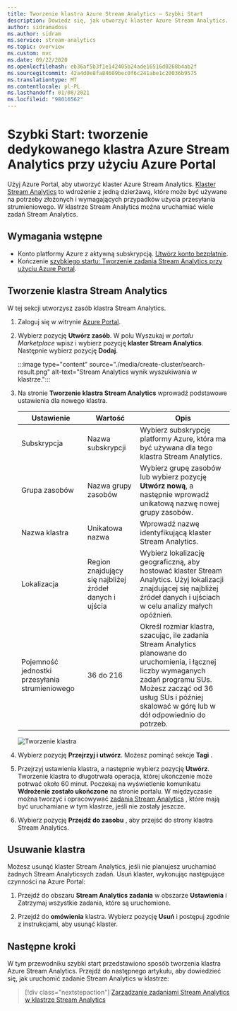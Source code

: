 ```yaml
---
title: Tworzenie klastra Azure Stream Analytics — Szybki Start
description: Dowiedz się, jak utworzyć klaster Azure Stream Analytics.
author: sidramadoss
ms.author: sidram
ms.service: stream-analytics
ms.topic: overview
ms.custom: mvc
ms.date: 09/22/2020
ms.openlocfilehash: eb36af5b3f1e142405b24ade16516d0268b4ab2f
ms.sourcegitcommit: 42a4d0e8fa84609bec0f6c241abe1c20036b9575
ms.translationtype: MT
ms.contentlocale: pl-PL
ms.lasthandoff: 01/08/2021
ms.locfileid: "98016562"
---
```

# <a name="quickstart-create-a-dedicated-azure-stream-analytics-cluster-using-azure-portal"></a>Szybki Start: tworzenie dedykowanego klastra Azure Stream Analytics przy użyciu Azure Portal

Użyj Azure Portal, aby utworzyć klaster Azure Stream Analytics. [Klaster Stream Analytics](cluster-overview.md) to wdrożenie z jedną dzierżawą, które może być używane na potrzeby złożonych i wymagających przypadków użycia przesyłania strumieniowego. W klastrze Stream Analytics można uruchamiać wiele zadań Stream Analytics.

## <a name="prerequisites"></a>Wymagania wstępne

* Konto platformy Azure z aktywną subskrypcją. [Utwórz konto bezpłatnie](https://azure.microsoft.com/free/?WT.mc_id=A261C142F).
* Kończenie [szybkiego startu: Tworzenie zadania Stream Analytics przy użyciu Azure Portal](stream-analytics-quick-create-portal.md).

## <a name="create-a-stream-analytics-cluster"></a>Tworzenie klastra Stream Analytics

W tej sekcji utworzysz zasób klastra Stream Analytics.

1. Zaloguj się w witrynie [Azure Portal](https://portal.azure.com).

1. Wybierz pozycję **Utwórz zasób**. W polu Wyszukaj w *portalu Marketplace* wpisz i wybierz pozycję **klaster Stream Analytics**. Następnie wybierz pozycję **Dodaj**.

   :::image type="content" source="./media/create-cluster/search-result.png" alt-text="Stream Analytics wynik wyszukiwania w klastrze.":::

1. Na stronie **Tworzenie klastra Stream Analytics** wprowadź podstawowe ustawienia dla nowego klastra.

   |Ustawienie|Wartość|Opis |
   |---|---|---|
   |Subskrypcja|Nazwa subskrypcji|Wybierz subskrypcję platformy Azure, która ma być używana dla tego klastra Stream Analytics. |
   |Grupa zasobów|Nazwa grupy zasobów|Wybierz grupę zasobów lub wybierz pozycję **Utwórz nową**, a następnie wprowadź unikatową nazwę nowej grupy zasobów. |
   |Nazwa klastra|Unikatowa nazwa|Wprowadź nazwę identyfikującą klaster Stream Analytics.|
   |Lokalizacja|Region znajdujący się najbliżej źródeł danych i ujścia|Wybierz lokalizację geograficzną, aby hostować klaster Stream Analytics. Użyj lokalizacji znajdującej się najbliżej źródeł danych i ujściach w celu analizy małych opóźnień.|
   |Pojemność jednostki przesyłania strumieniowego|36 do 216 |Określ rozmiar klastra, szacując, ile zadania Stream Analytics planowane do uruchomienia, i łącznej liczby wymaganych zadań programu SUs. Możesz zacząć od 36 usług SUs i później skalować w górę lub w dół odpowiednio do potrzeb.|

   ![Tworzenie klastra](./media/create-cluster/create-cluster.png)

1. Wybierz pozycję **Przejrzyj i utwórz**. Możesz pominąć sekcje **Tagi** .

1. Przejrzyj ustawienia klastra, a następnie wybierz pozycję **Utwórz**. Tworzenie klastra to długotrwała operacja, której ukończenie może potrwać około 60 minut. Poczekaj na wyświetlenie komunikatu **Wdrożenie zostało ukończone** na stronie portalu. W międzyczasie można tworzyć i opracowywać [zadania Stream Analytics](stream-analytics-quick-create-portal.md#create-a-stream-analytics-job) , które mają być uruchamiane w tym klastrze, jeśli nie zostały jeszcze.

1. Wybierz pozycję **Przejdź do zasobu** , aby przejść do strony klastra Stream Analytics.

## <a name="delete-your-cluster"></a>Usuwanie klastra

Możesz usunąć klaster Stream Analytics, jeśli nie planujesz uruchamiać żadnych Stream Analyticsych zadań. Usuń klaster, wykonując następujące czynności na Azure Portal:

1. Przejdź do obszaru **Stream Analytics zadania** w obszarze **Ustawienia** i Zatrzymaj wszystkie zadania, które są uruchomione.

1. Przejdź do **omówienia** klastra. Wybierz pozycję **Usuń** i postępuj zgodnie z instrukcjami, aby usunąć klaster.

## <a name="next-steps"></a>Następne kroki

W tym przewodniku szybki start przedstawiono sposób tworzenia klastra Azure Stream Analytics. Przejdź do następnego artykułu, aby dowiedzieć się, jak uruchomić zadanie Stream Analytics w klastrze:

> [!div class="nextstepaction"]
> [Zarządzanie zadaniami Stream Analytics w klastrze Stream Analytics](manage-jobs-cluster.md)

